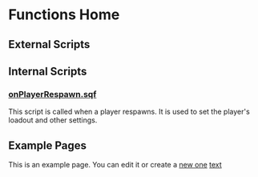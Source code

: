 # Functions Home

## External Scripts

## Internal Scripts

### [onPlayerRespawn.sqf](./externalScripts/onPlayerRespawn.md)

This script is called when a player respawns.
It is used to set the player's loadout and other settings.

## Example Pages

This is an example page. You can edit it or create a [new one](new_page.md)
[text](example-page.md)

